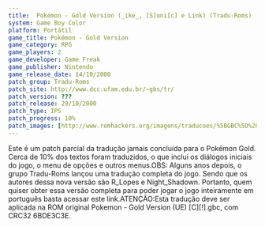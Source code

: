 ```yaml
---
title:  Pokémon - Gold Version (_ike_, [S]oni[c] e Link) (Tradu-Roms)
system: Game Boy Color
platform: Portátil
game_title: Pokémon - Gold Version
game_category: RPG
game_players: 2
game_developer: Game Freak
game_publisher: Nintendo
game_release_date: 14/10/2000
patch_group: Tradu-Roms
patch_site: http://www.dcc.ufam.edu.br/~gbs/tr/
patch_version: ???
patch_release: 29/10/2000
patch_type: IPS
patch_progress: 10%
patch_images: [http://www.romhackers.org/imagens/traducoes/%5BGBC%5D%20Pok%C3%A9mon%20-%20Gold%20Version%20-%20Tradu-Roms%20-%202%20-%201.png,http://www.romhackers.org/imagens/traducoes/%5BGBC%5D%20Pok%C3%A9mon%20-%20Gold%20Version%20-%20Tradu-Roms%20-%202%20-%202.png,http://www.romhackers.org/imagens/traducoes/%5BGBC%5D%20Pok%C3%A9mon%20-%20Gold%20Version%20-%20Tradu-Roms%20-%202%20-%203.png]
---
```

Este é um patch parcial da tradução jamais concluída para o Pokémon Gold. Cerca de 10% dos textos foram traduzidos, o que inclui os diálogos iniciais do jogo, o menu de opções e outros menus.OBS: Alguns anos depois, o grupo Tradu-Roms lançou uma tradução completa do jogo. Sendo que os autores dessa nova versão são R_Lopes e Night_Shadown. Portanto, quem quiser obter essa versão completa para poder jogar o jogo inteiramente em português basta acessar este link.ATENÇÃO:Esta tradução deve ser aplicada na ROM original Pokemon - Gold Version (UE) [C][!].gbc, com CRC32 6BDE3C3E.
